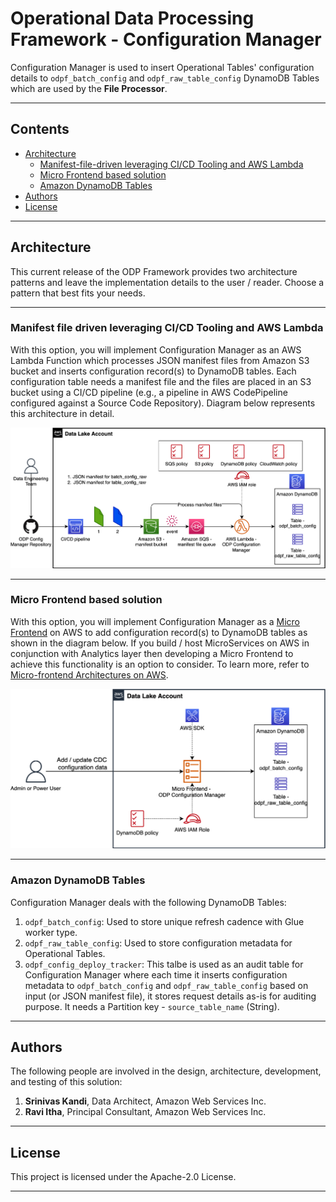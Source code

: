 # Operational Data Processing Framework - Configuration Manager

Configuration Manager is used to insert Operational Tables' configuration details to `odpf_batch_config` and `odpf_raw_table_config` DynamoDB Tables which are used by the **File Processor**.

---

## Contents

* [Architecture](#architecture)
    * [Manifest-file-driven leveraging CI/CD Tooling and AWS Lambda](#manifest-file-driven-leveraging-CI-CD-Tooling-and-AWS-Lambda)
    * [Micro Frontend based solution](#micro-frontend-based-solution)
    * [Amazon DynamoDB Tables](#amazon-dynamodb-tables)
* [Authors](#authors)
* [License](#license)

---

## Architecture 

This current release of the ODP Framework provides two architecture patterns and leave the implementation details to the user / reader. Choose a pattern that best fits your needs.

---

### Manifest file driven leveraging CI/CD Tooling and AWS Lambda

With this option, you will implement Configuration Manager as an AWS Lambda Function which processes JSON manifest 
files from Amazon S3 bucket and inserts configuration record(s) to DynamoDB tables. Each configuration table needs a 
manifest file and the files are placed in an S3 bucket using a CI/CD pipeline (e.g., a pipeline in AWS CodePipeline 
configured against a Source Code Repository). Diagram below represents this architecture in detail.

![Architecture](./diagrams/ODP_Framework_AWS_Glue_and_Apache_Hudi-config_manager_cicd.png)

---

### Micro Frontend based solution

With this option, you will implement Configuration Manager as a 
[Micro Frontend](https://martinfowler.com/articles/micro-frontends.html) on AWS to add configuration record(s) to 
DynamoDB tables as shown in the diagram below. If you build / host MicroServices on AWS in conjunction with Analytics 
layer then developing a Micro Frontend to achieve this functionality is an option to consider. 
To learn more, refer to [Micro-frontend Architectures on AWS](https://aws.amazon.com/blogs/architecture/micro-frontend-architectures-on-aws/).

![Architecture](./diagrams/ODP_Framework_AWS_Glue_and_Apache_Hudi-config_manager_mfe.png)

---

### Amazon DynamoDB Tables

Configuration Manager deals with the following DynamoDB Tables: 

1. `odpf_batch_config`: Used to store unique refresh cadence with Glue worker type.
1. `odpf_raw_table_config`: Used to store configuration metadata for Operational Tables.
1. `odpf_config_deploy_tracker`: This talbe is used as an audit table for Configuration Manager where each time it inserts configuration metadata to `odpf_batch_config` and `odpf_raw_table_config` based on input (or JSON manifest file), it stores request details as-is for auditing purpose. It needs a Partition key - `source_table_name` (String).

---

## Authors

The following people are involved in the design, architecture, development, and testing of this solution:

1. **Srinivas Kandi**, Data Architect, Amazon Web Services Inc.
1. **Ravi Itha**, Principal Consultant, Amazon Web Services Inc.

---

## License

This project is licensed under the Apache-2.0 License.

---
